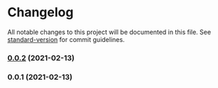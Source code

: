 # Changelog

All notable changes to this project will be documented in this file. See [standard-version](https://github.com/conventional-changelog/standard-version) for commit guidelines.

### [0.0.2](https://github.com/mbonig/rds-tools/compare/v0.0.1...v0.0.2) (2021-02-13)

### 0.0.1 (2021-02-13)
